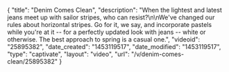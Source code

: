 {
    "title": "Denim Comes Clean",
    "description": "When the lightest and latest jeans meet up with sailor stripes, who can resist?\n\nWe've changed our rules about horizontal stripes. Go for it, we say, and incorporate pastels while you're at it -- for a perfectly updated look with jeans -- white or otherwise. The best approach to spring is a casual one.",
    "videoid": "25895382",
    "date_created": "1453119517",
    "date_modified": "1453119517",
    "type": "captivate",
    "layout": "video",
    "url": "\/v\/denim-comes-clean\/25895382"
}